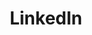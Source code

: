 ---
blog: https://blog.linkedin.com/
codehost: https://github.com/linkedin
colors:
- '#0077B5'
facebook: https://www.facebook.com/LinkedIn/
font:
  myfonts: https://www.myfonts.com/fonts/adobe/myriad/black/
  name: Myriad Pro Bold/Black
guide: https://brand.linkedin.com/
images:
- linkedin-icon.svg
- linkedin-tile.svg
- linkedin-ar21.svg
logohandle: linkedin
sort: linkedin
tags:
- job_search
- simpleshare
- social_network
title: LinkedIn
twitter: https://x.com/linkedin
website: https://www.linkedin.com/
wikipedia: https://en.wikipedia.org/wiki/LinkedIn
---